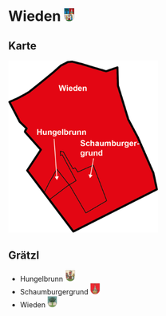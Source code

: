 # Wieden <img src="./4.png" alt="W" width="20"/>

## Karte
 <img src="map.png" alt="W" width="300"/>

## Grätzl
* Hungelbrunn <img src="./h.png" alt="W" width="20"/>
* Schaumburgergrund <img src="./s.png" alt="W" width="20"/>
* Wieden <img src="./w.png" alt="W" width="20"/>